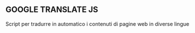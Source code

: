 ## GOOGLE TRANSLATE JS

Script per tradurre in automatico i contenuti di pagine web in diverse lingue

